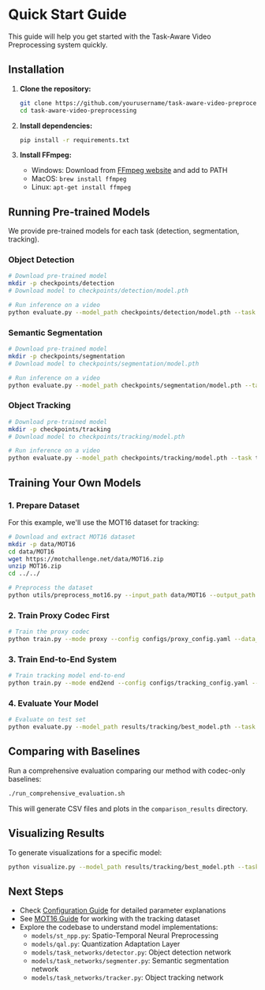 # Quick Start Guide

This guide will help you get started with the Task-Aware Video Preprocessing system quickly.

## Installation

1. **Clone the repository:**
   ```bash
   git clone https://github.com/yourusername/task-aware-video-preprocessing.git
   cd task-aware-video-preprocessing
   ```

2. **Install dependencies:**
   ```bash
   pip install -r requirements.txt
   ```

3. **Install FFmpeg:**
   - Windows: Download from [FFmpeg website](https://ffmpeg.org/download.html) and add to PATH
   - MacOS: `brew install ffmpeg`
   - Linux: `apt-get install ffmpeg`

## Running Pre-trained Models

We provide pre-trained models for each task (detection, segmentation, tracking).

### Object Detection

```bash
# Download pre-trained model
mkdir -p checkpoints/detection
# Download model to checkpoints/detection/model.pth

# Run inference on a video
python evaluate.py --model_path checkpoints/detection/model.pth --task detection --video_path path/to/video.mp4 --output_dir results/detection
```

### Semantic Segmentation

```bash
# Download pre-trained model
mkdir -p checkpoints/segmentation
# Download model to checkpoints/segmentation/model.pth

# Run inference on a video
python evaluate.py --model_path checkpoints/segmentation/model.pth --task segmentation --video_path path/to/video.mp4 --output_dir results/segmentation
```

### Object Tracking

```bash
# Download pre-trained model
mkdir -p checkpoints/tracking
# Download model to checkpoints/tracking/model.pth

# Run inference on a video
python evaluate.py --model_path checkpoints/tracking/model.pth --task tracking --video_path path/to/video.mp4 --output_dir results/tracking
```

## Training Your Own Models

### 1. Prepare Dataset

For this example, we'll use the MOT16 dataset for tracking:

```bash
# Download and extract MOT16 dataset
mkdir -p data/MOT16
cd data/MOT16
wget https://motchallenge.net/data/MOT16.zip
unzip MOT16.zip
cd ../../

# Preprocess the dataset
python utils/preprocess_mot16.py --input_path data/MOT16 --output_path data/processed/MOT16
```

### 2. Train Proxy Codec First

```bash
# Train the proxy codec
python train.py --mode proxy --config configs/proxy_config.yaml --data_path data/train_videos --output_dir results/proxy
```

### 3. Train End-to-End System

```bash
# Train tracking model end-to-end
python train.py --mode end2end --config configs/tracking_config.yaml --proxy_weights results/proxy/best_model.pth --task tracking --data_path data/processed/MOT16 --output_dir results/tracking
```

### 4. Evaluate Your Model

```bash
# Evaluate on test set
python evaluate.py --model_path results/tracking/best_model.pth --task tracking --data_path data/processed/MOT16/test --output_dir eval_results/tracking
```

## Comparing with Baselines

Run a comprehensive evaluation comparing our method with codec-only baselines:

```bash
./run_comprehensive_evaluation.sh
```

This will generate CSV files and plots in the `comparison_results` directory.

## Visualizing Results

To generate visualizations for a specific model:

```bash
python visualize.py --model_path results/tracking/best_model.pth --task tracking --video_path path/to/video.mp4 --output_dir visualizations/tracking
```

## Next Steps

- Check [Configuration Guide](configuration_guide.md) for detailed parameter explanations
- See [MOT16 Guide](MOT16_guide.md) for working with the tracking dataset
- Explore the codebase to understand model implementations:
  - `models/st_npp.py`: Spatio-Temporal Neural Preprocessing
  - `models/qal.py`: Quantization Adaptation Layer
  - `models/task_networks/detector.py`: Object detection network
  - `models/task_networks/segmenter.py`: Semantic segmentation network
  - `models/task_networks/tracker.py`: Object tracking network 